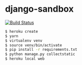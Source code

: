 # django-sandbox

[![Build Status](https://travis-ci.org/luizribeiro/django-sandbox.svg?branch=master)](https://travis-ci.org/luizribeiro/django-sandbox)

```sh
$ heroku create
$ yarn
$ virtualenv venv
$ source venv/bin/activate
$ pip install -r requirements.txt
$ python manage.py collectstatic
$ heroku local web
```
